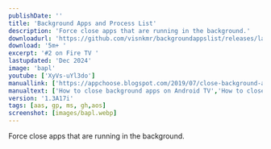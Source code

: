 ```yaml
---
publishDate: ''
title: 'Background Apps and Process List'
description: 'Force close apps that are running in the background.'
downloadurl: 'https://github.com/visnkmr/backgroundappslist/releases/latest/download/app-release.apk'
download: '5m+ '
excerpt: '#2 on Fire TV '
lastupdated: 'Dec 2024'
image: 'bapl'
youtube: ['XyVs-uYl3do']
manuallink: ['https://appchoose.blogspot.com/2019/07/close-background-apps-on-android-tv.html','https://appchoose.blogspot.com/2017/10/close-background-process-firetv.html']
manualtext: ['How to close background apps on Android TV','How to close background running process on Amazon FireTV stick']
version: '1.3A17i'
tags: [aas, gp, ms, gh,aos]
screenshot: [images/bapl.webp]
---
```


Force close apps that are running in the background.